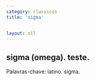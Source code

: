 ```yaml
---
category: classicos
title: 'sigma'


layout: nil
---
```


## sigma (omega). teste.

Palavras-chave: latino. sigma.
